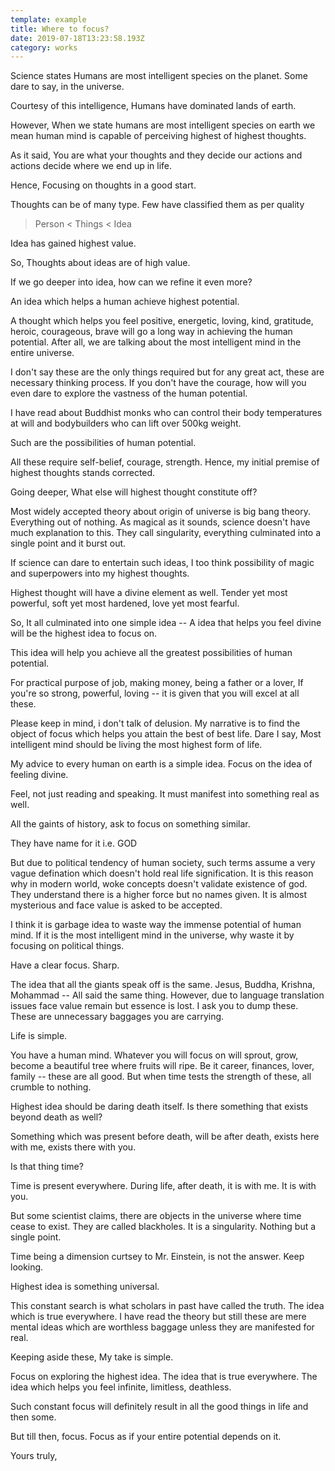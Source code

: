 ```yaml
---
template: example
title: Where to focus?
date: 2019-07-18T13:23:58.193Z
category: works
---
```

Science states Humans are most intelligent species on the planet. Some dare to say, in the universe. 

Courtesy of this intelligence, Humans have dominated lands of earth. 

However, When we state humans are most intelligent species on earth we mean human mind is capable of perceiving highest of highest thoughts. 

As it said, You are what your thoughts and they decide our actions and actions decide where we end up in life. 

Hence, Focusing on thoughts in a good start. 

Thoughts can be of many type. Few have classified them as per quality 

>  Person < Things < Idea

Idea has gained highest value. 

So, Thoughts about ideas are of high value. 

If we go deeper into idea, how can we refine it even more?

An idea which helps a human achieve highest potential. 

A thought which helps you feel positive, energetic, loving, kind, gratitude, heroic, courageous, brave will go a long way in achieving the human potential. After all, we are talking about the most intelligent mind in the entire universe. 

I don't say these are the only things required but for any great act, these are necessary thinking process. If you don't have the courage, how will you even dare to explore the vastness of the human potential. 

I have read about Buddhist monks who can control their body temperatures at will and bodybuilders who can lift over 500kg weight. 

Such are the possibilities of human potential. 

All these require self-belief, courage, strength. Hence, my initial premise of highest thoughts stands corrected. 

Going deeper, What else will highest thought constitute off?

Most widely accepted theory about origin of universe is big bang theory. Everything out of nothing. As magical as it sounds, science doesn't have much explanation to this. They call singularity, everything culminated into a single point and it burst out. 

If science can dare to entertain such ideas, I too think possibility of magic and superpowers into my highest thoughts.

Highest thought will have a divine element as well. Tender yet most powerful, soft yet most hardened, love yet most fearful. 

So, It all culminated into one simple idea -- A idea that helps you feel divine will be the highest idea to focus on. 

This idea will help you achieve all the greatest possibilities of human potential. 

For practical purpose of job, making money, being a father or a lover, If you're so strong, powerful, loving -- it is given that you will excel at all these. 

Please keep in mind, i don't talk of delusion. My narrative is to find the object of focus which helps you attain the best of best life. Dare I say, Most intelligent mind should be living the most highest form of life. 

My advice to every human on earth is a simple idea. Focus on the idea of feeling divine. 

Feel, not just reading and speaking. It must manifest into something real as well. 

All the gaints of history, ask to focus on something similar. 

They have name for it i.e. GOD

But due to political tendency of human society, such terms assume a very vague defination which doesn't hold real life signification. It is this reason why in modern world, woke concepts doesn't validate existence of god. They understand there is a higher force but no names given. It is almost mysterious and face value is asked to be accepted. 

I think it is garbage idea to waste way the immense potential of human mind. If it is the most intelligent mind in the universe, why waste it by focusing on political things.

Have a clear focus. Sharp. 

The idea that all the giants speak off is the same. Jesus, Buddha, Krishna, Mohammad -- All said the same thing. However, due to language translation issues face value remain but essence is lost. I ask you to dump these. These are unnecessary baggages you are carrying. 

Life is simple. 

You have a human mind. Whatever you will focus on will sprout, grow, become a beautiful tree where fruits will ripe. Be it career, finances, lover, family -- these are all good. But when time tests the strength of these, all crumble to nothing. 

Highest idea should be daring death itself. Is there something that exists beyond death as well?

Something which was present before death, will be after death, exists here with me, exists there with you. 

Is that thing time?

Time is present everywhere. During life, after death, it is with me. It is with you.

But some scientist claims, there are objects in the universe where time cease to exist. They are called blackholes. It is a singularity. Nothing but a single point. 

Time being a dimension curtsey to Mr. Einstein, is not the answer. Keep looking. 

Highest idea is something universal. 

This constant search is what scholars in past have called the truth. The idea which is true everywhere. I have read the theory but still these are mere mental ideas which are worthless baggage unless they are manifested for real. 

Keeping aside these, My take is simple. 

Focus on exploring the highest idea. The idea that is true everywhere. The idea which helps you feel infinite, limitless, deathless. 

Such constant focus will definitely result in all the good things in life and then some. 

But till then, focus. Focus as if your entire potential depends on it. 

Yours truly,